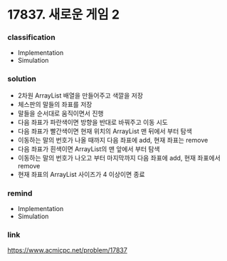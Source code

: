 # 17837. 새로운 게임 2

### classification
* Implementation
* Simulation

### solution
* 2차원 ArrayList 배열을 만들어주고 색깔을 저장
* 체스판의 말들의 좌표를 저장
* 말들을 순서대로 움직이면서 진행
* 다음 좌표가 파란색이면 방향을 반대로 바꿔주고 이동 시도
* 다음 좌표가 빨간색이면 현재 위치의 ArrayList 맨 뒤에서 부터 탐색
* 이동하는 말의 번호가 나올 때까지 다음 좌표에 add, 현재 좌표는 remove
* 다음 좌표가 흰색이면 ArrayList의 맨 앞에서 부터 탐색
* 이동하는 말의 번호가 나오고 부터 마지막까지 다음 좌표에 add, 현재 좌표에서 remove
* 현재 좌표의 ArrayList 사이즈가 4 이상이면 종료

### remind
* Implementation
* Simulation

### link
https://www.acmicpc.net/problem/17837